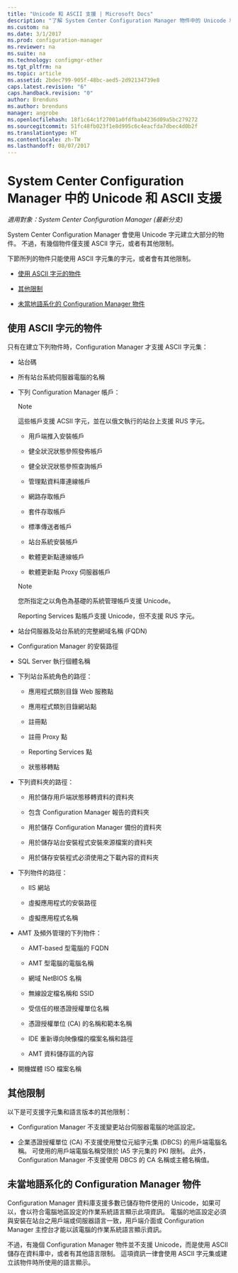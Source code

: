 ```yaml
---
title: "Unicode 和 ASCII 支援 | Microsoft Docs"
description: "了解 System Center Configuration Manager 物件中的 Unicode 和 ASCII 字元支援。"
ms.custom: na
ms.date: 3/1/2017
ms.prod: configuration-manager
ms.reviewer: na
ms.suite: na
ms.technology: configmgr-other
ms.tgt_pltfrm: na
ms.topic: article
ms.assetid: 2bdec799-905f-48bc-aed5-2d92134739e8
caps.latest.revision: "6"
caps.handback.revision: "0"
author: Brenduns
ms.author: brenduns
manager: angrobe
ms.openlocfilehash: 18f1c64c1f27001a0fdfbab4236d09a5bc279272
ms.sourcegitcommit: 51fc48fb023f1e8d995c6c4eacfda7dbec4d0b2f
ms.translationtype: HT
ms.contentlocale: zh-TW
ms.lasthandoff: 08/07/2017
---
```

# <a name="unicode-and-ascii-support-in-system-center-configuration-manager"></a>System Center Configuration Manager 中的 Unicode 和 ASCII 支援

*適用對象：System Center Configuration Manager (最新分支)*

System Center Configuration Manager 會使用 Unicode 字元建立大部分的物件。 不過，有幾個物件僅支援 ASCII 字元，或者有其他限制。  

 下節所列的物件只能使用 ASCII 字元集的字元，或者會有其他限制。  

-   [使用 ASCII 字元的物件](#BKMK_ASCIIchar)  

-   [其他限制](#BKMK_OtherCharLimitations)  

-   [未當地語系化的 Configuration Manager 物件](#BKMK_LangNonLocalize)  

##  <a name="BKMK_ASCIIchar"></a> 使用 ASCII 字元的物件  
 只有在建立下列物件時，Configuration Manager 才支援 ASCII 字元集：  

-   站台碼  

-   所有站台系統伺服器電腦的名稱  

-   下列 Configuration Manager 帳戶：  

    > [!NOTE]  
    >  這些帳戶支援 ACSII 字元，並在以俄文執行的站台上支援 RUS 字元。  

    -   用戶端推入安裝帳戶  

    -   健全狀況狀態參照發佈帳戶  

    -   健全狀況狀態參照查詢帳戶  

    -   管理點資料庫連線帳戶  

    -   網路存取帳戶  

    -   套件存取帳戶  

    -   標準傳送者帳戶  

    -   站台系統安裝帳戶  

    -   軟體更新點連線帳戶  

    -   軟體更新點 Proxy 伺服器帳戶  

    > [!NOTE]  
    >  您所指定之以角色為基礎的系統管理帳戶支援 Unicode。  
    >   
    >  Reporting Services 點帳戶支援 Unicode，但不支援 RUS 字元。  

-   站台伺服器及站台系統的完整網域名稱 (FQDN)  

-   Configuration Manager 的安裝路徑  

-   SQL Server 執行個體名稱  

-   下列站台系統角色的路徑：  

    -   應用程式類別目錄 Web 服務點  

    -   應用程式類別目錄網站點  

    -   註冊點  

    -   註冊 Proxy 點  

    -   Reporting Services 點  

    -   狀態移轉點  

-   下列資料夾的路徑：  

    -   用於儲存用戶端狀態移轉資料的資料夾  

    -   包含 Configuration Manager 報告的資料夾  

    -   用於儲存 Configuration Manager 備份的資料夾  

    -   用於儲存站台安裝程式安裝來源檔案的資料夾  

    -   用於儲存安裝程式必須使用之下載內容的資料夾  

-   下列物件的路徑：  

    -   IIS 網站  

    -   虛擬應用程式的安裝路徑  

    -   虛擬應用程式名稱  

-   AMT 及頻外管理的下列物件：  

    -   AMT-based 型電腦的 FQDN  

    -   AMT 型電腦的電腦名稱  

    -   網域 NetBIOS 名稱  

    -   無線設定檔名稱和 SSID  

    -   受信任的根憑證授權單位名稱  

    -   憑證授權單位 (CA) 的名稱和範本名稱  

    -   IDE 重新導向映像檔的檔案名稱和路徑  

    -   AMT 資料儲存區的內容  

-   開機媒體 ISO 檔案名稱  

##  <a name="BKMK_OtherCharLimitations"></a> 其他限制  
 以下是可支援字元集和語言版本的其他限制：  

-   Configuration Manager 不支援變更站台伺服器電腦的地區設定。  

-   企業憑證授權單位 (CA) 不支援使用雙位元組字元集 (DBCS) 的用戶端電腦名稱。 可使用的用戶端電腦名稱受限於 IA5 字元集的 PKI 限制。 此外，Configuration Manager 不支援使用 DBCS 的 CA 名稱或主體名稱值。  

##  <a name="BKMK_LangNonLocalize"></a> 未當地語系化的 Configuration Manager 物件  
 Configuration Manager 資料庫支援多數已儲存物件使用的 Unicode，如果可以，會以符合電腦地區設定的作業系統語言顯示此項資訊。 電腦的地區設定必須與安裝在站台之用戶端或伺服器語言一致，用戶端介面或 Configuration Manager 主控台才能以該電腦的作業系統語言顯示資訊。  

 不過，有幾個 Configuration Manager 物件並不支援 Unicode，而是使用 ASCII 儲存在資料庫中，或者有其他語言限制。 這項資訊一律會使用 ASCII 字元集或建立該物件時所使用的語言顯示。  
